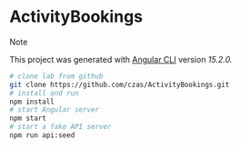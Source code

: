 # ActivityBookings

> [!NOTE]
> This project was generated with [Angular CLI](https://github.com/angular/angular-cli) version _15.2.0._

```bash
# clone lab from github
git clone https://github.com/czas/ActivityBookings.git
# install and run
npm install
# start Angular server
npm start
# start a fake API server
npm run api:seed
```
